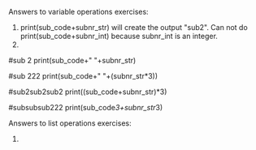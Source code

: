 Answers to variable operations exercises:

1. print(sub_code+subnr_str) will create the output "sub2". Can not do print(sub_code+subnr_int) because subnr_int is an integer. 
2.

#sub 2 
print(sub_code+" "+subnr_str)

#sub 222
print(sub_code+" "+(subnr_str*3))

#sub2sub2sub2
print((sub_code+subnr_str)*3)

#subsubsub222
print(sub_code*3+subnr_str*3) 


Answers to list operations exercises:

1. 
